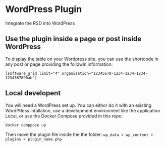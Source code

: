 # WordPress Plugin
Integrate the RSD into WordPress


## Use the plugin inside a page or post inside WordPress
To display the table on your Wordpress site, you can use the shortcode in any post or page providing the followin information:
```shell
[software_grid limit="4" organisation="12345678-1234-1234-1234-1234567890ab"]
```

## Local developent
You will need a WordPress set up. You can eithor do it with an existing WordPRess intallation, use a development environment like the application Local, or use the Docker Compose provided in this repo:
```
docker comppose up
```


Then move the plugin file inside the the folder: `wp_data > wp_content > plugins > plugin_name.php`


